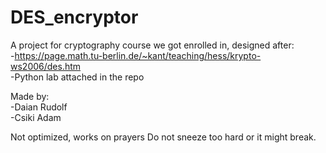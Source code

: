# DES_encryptor

A project for cryptography course we got enrolled in, designed after:
<br>
-<a>https://page.math.tu-berlin.de/~kant/teaching/hess/krypto-ws2006/des.htm</a>
<br>
-Python lab attached in the repo

Made by:
<br>
-Daian Rudolf
<br>
-Csiki Adam

Not optimized, works on prayers
Do not sneeze too hard or it might break.
